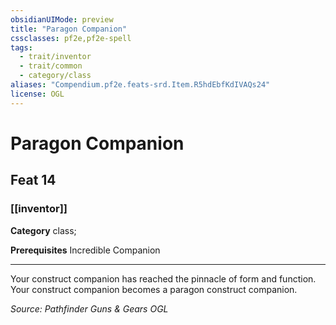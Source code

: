 ```yaml
---
obsidianUIMode: preview
title: "Paragon Companion"
cssclasses: pf2e,pf2e-spell
tags:
  - trait/inventor
  - trait/common
  - category/class
aliases: "Compendium.pf2e.feats-srd.Item.R5hdEbfKdIVAQs24"
license: OGL
---
```

# Paragon Companion
## Feat 14
### [[inventor]]

**Category** class; 



**Prerequisites** Incredible Companion
* * *
Your construct companion has reached the pinnacle of form and function. Your construct companion becomes a paragon construct companion.

*Source: Pathfinder Guns & Gears*
*OGL*